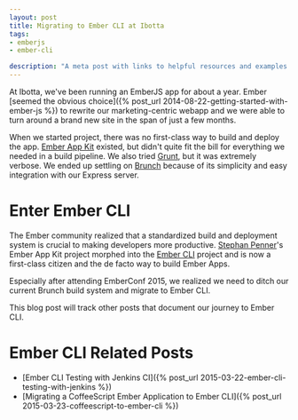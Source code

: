 ```yaml
---
layout: post
title: Migrating to Ember CLI at Ibotta
tags:
- emberjs
- ember-cli

description: "A meta post with links to helpful resources and examples to migrate a project to Ember CLI."
---
```


At Ibotta, we've been running an EmberJS app for about a year. Ember
[seemed the obvious choice]({% post_url 2014-08-22-getting-started-with-ember-js %})
to rewrite our marketing-centric webapp and we were able to turn around a brand
new site in the span of just a few months.  

When we started project, there was no first-class way to build and deploy the app.
[Ember App Kit](https://github.com/stefanpenner/ember-app-kit) existed, but didn't
quite fit the bill for everything we needed in a build pipeline. We also tried
[Grunt](http://gruntjs.com/), but it was extremely verbose. We ended up settling
on [Brunch](http://brunch.io/) because of its simplicity and easy integration
with our Express server.  

# Enter Ember CLI
The Ember community realized that a standardized build and deployment system is
crucial to making developers more productive. [Stephan Penner](https://twitter.com/stefanpenner)'s
Ember App Kit project morphed into the [Ember CLI](http://www.ember-cli.com/)
project and is now a first-class citizen and the de facto way to build Ember Apps.  

Especially after attending EmberConf 2015, we realized we need to ditch our
current Brunch build system and migrate to Ember CLI.  

This blog post will track other posts that document our journey to Ember CLI.  

# Ember CLI Related Posts

* [Ember CLI Testing with Jenkins CI]({% post_url 2015-03-22-ember-cli-testing-with-jenkins %})
* [Migrating a CoffeeScript Ember Application to Ember CLI]({% post_url 2015-03-23-coffeescript-to-ember-cli %})
